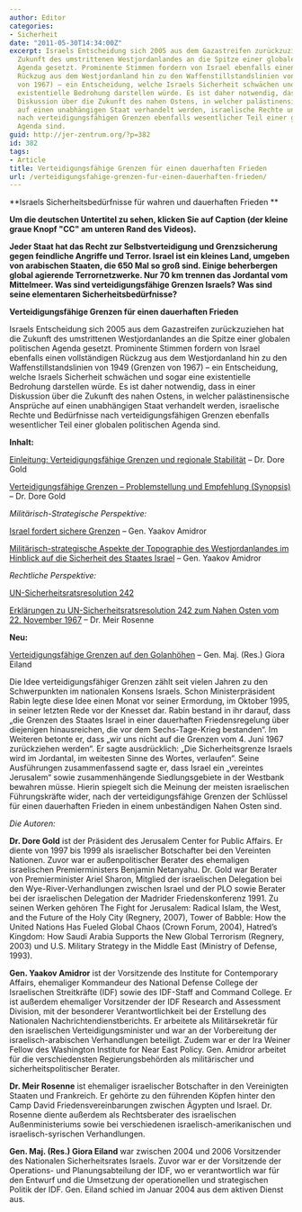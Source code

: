 ```yaml
---
author: Editor
categories:
- Sicherheit
date: "2011-05-30T14:34:00Z"
excerpt: Israels Entscheidung sich 2005 aus dem Gazastreifen zurückzuziehen hat die
  Zukunft des umstrittenen Westjordanlandes an die Spitze einer globalen politischen
  Agenda gesetzt. Prominente Stimmen fordern von Israel ebenfalls einen vollständigen
  Rückzug aus dem Westjordanland hin zu den Waffenstillstandslinien von 1949 (Grenzen
  von 1967) – ein Entscheidung, welche Israels Sicherheit schwächen und sogar eine
  existentielle Bedrohung darstellen würde. Es ist daher notwendig, dass in einer
  Diskussion über die Zukunft des nahen Ostens, in welcher palästinensische Ansprüche
  auf einen unabhängigen Staat verhandelt werden, israelische Rechte und Bedürfnisse
  nach verteidigungsfähigen Grenzen ebenfalls wesentlicher Teil einer globalen politischen
  Agenda sind.
guid: http://jer-zentrum.org/?p=382
id: 382
tags:
- Article
title: Verteidigungsfähige Grenzen für einen dauerhaften Frieden
url: /verteidigungsfahige-grenzen-fur-einen-dauerhaften-frieden/
---
```







**Israels Sicherheitsbedürfnisse für wahren und dauerhaften Frieden **






**Um die deutschen Untertitel zu sehen, klicken Sie auf Caption﻿ (der kleine graue﻿ Knopf "CC" am unteren Rand des Videos).**

 **Jeder Staat hat das Recht zur Selbstverteidigung und Grenzsicherung gegen feindliche Angriffe und Terror. Israel ist ein kleines Land, umgeben von arabischen Staaten, die 650 Mal so groß sind. Einige beherbergen global agierende Terrornetzwerke. Nur 70 km trennen das Jordantal vom Mittelmeer. Was sind verteidigungsfähige Grenzen Israels? Was sind seine elementaren Sicherheitsbedürfnisse?**


 







**Verteidigungsfähige Grenzen für einen dauerhaften Frieden**



Israels Entscheidung sich 2005 aus dem Gazastreifen zurückzuziehen hat die Zukunft des umstrittenen Westjordanlandes an die Spitze einer globalen politischen Agenda gesetzt. Prominente Stimmen fordern von Israel ebenfalls einen vollständigen Rückzug aus dem Westjordanland hin zu den Waffenstillstandslinien von 1949 (Grenzen von 1967) – ein Entscheidung, welche Israels Sicherheit schwächen und sogar eine existentielle Bedrohung darstellen würde. Es ist daher notwendig, dass in einer Diskussion über die Zukunft des nahen Ostens, in welcher palästinensische Ansprüche auf einen unabhängigen Staat verhandelt werden, israelische Rechte und Bedürfnisse nach verteidigungsfähigen Grenzen ebenfalls wesentlicher Teil einer globalen politischen Agenda sind.

 

**Inhalt:**

 

[Einleitung: Verteidigungsfähige Grenzen und regionale Stabilität]("http://jer-zentrum.org/ViewArticle.aspx?ArticleId=144") – Dr. Dore Gold

 

[Verteidigungsfähige Grenzen – Problemstellung und Empfehlung (Synopsis)]("http://jer-zentrum.org/ViewArticle.aspx?ArticleId=138") – Dr. Dore Gold

 

*Militärisch-Strategische Perspektive:*

[Israel fordert sichere Grenzen]("http://jer-zentrum.org/ViewArticle.aspx?ArticleId=139") – Gen. Yaakov Amidror

 

[Militärisch-strategische Aspekte der Topographie des Westjordanlandes im Hinblick auf die Sicherheit des Staates Israel]("http://jer-zentrum.org/ViewArticle.aspx?ArticleId=143") – Gen. Yaakov Amidror

 

*Rechtliche Perspektive:*

[UN-Sicherheitsratsresolution 242]("http://jer-zentrum.org/ViewArticle.aspx?ArticleId=142")

 

[Erklärungen zu UN-Sicherheitsratsresolution 242 zum Nahen Osten vom 22. November 1967]("http://jer-zentrum.org/ViewArticle.aspx?ArticleId=141") – Dr. Meir Rosenne

 

**Neu:**

[Verteidigungsfähige Grenzen auf den Golanhöhen]("http://jer-zentrum.org/ViewArticle.aspx?ArticleId=193") – Gen. Maj. (Res.) Giora Eiland

 

 

Die Idee verteidigungsfähiger Grenzen zählt seit vielen Jahren zu den Schwerpunkten im nationalen Konsens Israels. Schon Ministerpräsident Rabin legte diese Idee einen Monat vor seiner Ermordung, im Oktober 1995, in seiner letzten Rede vor der Knesset dar. Rabin bestand in ihr darauf, dass „die Grenzen des Staates Israel in einer dauerhaften Friedensregelung über diejenigen hinausreichen, die vor dem Sechs-Tage-Krieg bestanden“. Im Weiteren betonte er, dass „wir uns nicht auf die Grenzen vom 4. Juni 1967 zurückziehen werden“. Er sagte ausdrücklich: „Die Sicherheitsgrenze Israels wird im Jordantal, im weitesten Sinne des Wortes, verlaufen“. Seine Ausführungen zusammenfassend sagte er, dass Israel ein „vereintes Jerusalem“ sowie zusammenhängende Siedlungsgebiete in der Westbank bewahren müsse. Hierin spiegelt sich die Meinung der meisten israelischen Führungskräfte wider, nach der verteidigungsfähige Grenzen der Schlüssel für einen dauerhaften Frieden in einem unbeständigen Nahen Osten sind.

 

*Die Autoren:*

 

**Dr. Dore Gold** ist der Präsident des Jerusalem Center for Public Affairs. Er diente von 1997 bis 1999 als israelischer Botschafter bei den Vereinten Nationen. Zuvor war er außenpolitischer Berater des ehemaligen israelischen Premierministers Benjamin Netanyahu. Dr. Gold war Berater von Premierminister Ariel Sharon, Mitglied der israelischen Delegation bei den Wye-River-Verhandlungen zwischen Israel und der PLO sowie Berater bei der israelischen Delegation der Madrider Friedenskonferenz 1991. Zu seinen Werken gehören The Fight for Jerusalem: Radical Islam, the West, and the Future of the Holy City (Regnery, 2007), Tower of Babble: How the United Nations Has Fueled Global Chaos (Crown Forum, 2004), Hatred’s Kingdom: How Saudi Arabia Supports the New Global Terrorism (Regnery, 2003) und U.S. Military Strategy in the Middle East (Ministry of Defense, 1993).

 

**Gen. Yaakov Amidror** ist der Vorsitzende des Institute for Contemporary Affairs, ehemaliger Kommandeur des National Defense College der Israelischen Streitkräfte (IDF) sowie des IDF-Staff and Command College. Er ist außerdem ehemaliger Vorsitzender der IDF Research and Assessment Division, mit der besonderer Verantwortlichkeit bei der Erstellung des Nationalen Nachrichtendienstberichts. Er arbeitete als Militärsekretär für den israelischen Verteidigungsminister und war an der Vorbereitung der israelisch-arabischen Verhandlungen beteiligt. Zudem war er der Ira Weiner Fellow des Washington Institute for Near East Policy. Gen. Amidror arbeitet für die verschiedensten Regierungsbehörden als militärischer und sicherheitspolitischer Berater.

 

**Dr. Meir Rosenne** ist ehemaliger israelischer Botschafter in den Vereinigten Staaten und Frankreich. Er gehörte zu den führenden Köpfen hinter den Camp David Friedensvereinbarungen zwischen Ägypten und Israel. Dr. Rosenne diente außerdem als Rechtsberater des israelischen Außenministeriums sowie bei verschiedenen israelisch-amerikanischen und israelisch-syrischen Verhandlungen.

 


**Gen. Maj. (Res.) Giora Eiland** war zwischen 2004 und 2006 Vorsitzender des Nationalen Sicherheitsrates Israels. Zuvor war er der Vorsitzende der Operations- und Planungsabteilung der IDF, wo er verantwortlich war für den Entwurf und die Umsetzung der operationellen und strategischen Politik der IDF. Gen. Eiland schied im Januar 2004 aus dem aktiven Dienst aus.



 

 

 

 

